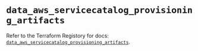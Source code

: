 # `data_aws_servicecatalog_provisioning_artifacts`

Refer to the Terraform Registory for docs: [`data_aws_servicecatalog_provisioning_artifacts`](https://www.terraform.io/docs/providers/aws/d/servicecatalog_provisioning_artifacts).
